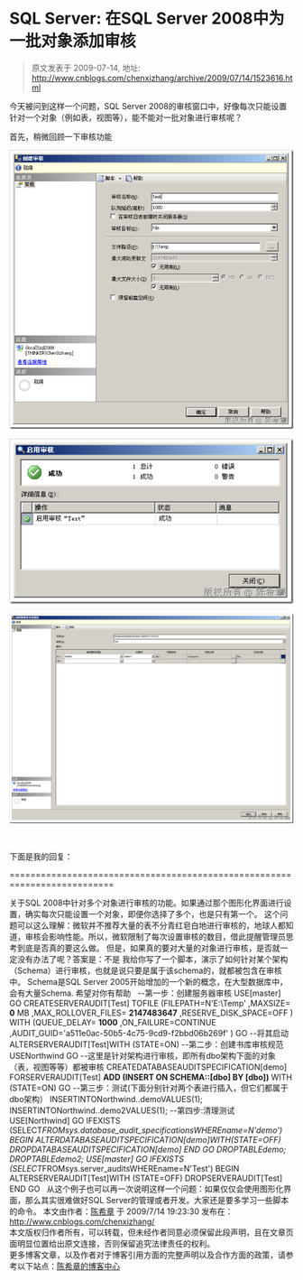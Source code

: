 # SQL Server: 在SQL Server 2008中为一批对象添加审核 
> 原文发表于 2009-07-14, 地址: http://www.cnblogs.com/chenxizhang/archive/2009/07/14/1523616.html 


今天被问到这样一个问题，SQL Server 2008的审核窗口中，好像每次只能设置针对一个对象（例如表，视图等），能不能对一批对象进行审核呢？

 首先，稍微回顾一下审核功能

 [![image](./images/1523616-image_thumb.png "image")](http://images.cnblogs.com/cnblogs_com/chenxizhang/WindowsLiveWriter/SQLServerSQLServer2008_110B2/image_2.png) 

 [![image](./images/1523616-image_thumb_1.png "image")](http://images.cnblogs.com/cnblogs_com/chenxizhang/WindowsLiveWriter/SQLServerSQLServer2008_110B2/image_4.png) 

 [![image](./images/1523616-image_thumb_2.png "image")](http://images.cnblogs.com/cnblogs_com/chenxizhang/WindowsLiveWriter/SQLServerSQLServer2008_110B2/image_6.png) 

  

 下面是我的回复：

 ==========================================================================

 关于SQL 2008中针对多个对象进行审核的功能。如果通过那个图形化界面进行设置，确实每次只能设置一个对象，即便你选择了多个，也是只有第一个。 这个问题可以这么理解：微软并不推荐大量的表不分青红皂白地进行审核的，地球人都知道，审核会影响性能。所以，微软限制了每次设置审核的数目，借此提醒管理员思考到底是否真的要这么做。 但是，如果真的要对大量的对象进行审核，是否就一定没有办法了呢？答案是：不是 我给你写了一个脚本，演示了如何针对某个架构（Schema）进行审核，也就是说只要是属于该schema的，就都被包含在审核中。 Schema是SQL Server 2005开始增加的一个新的概念，在大型数据库中，会有大量Schema. 希望对你有帮助   --第一步：创建服务器审核 USE[master] GO CREATESERVERAUDIT[Test] TOFILE (FILEPATH=N'E:\Temp\' ,MAXSIZE= **0** MB ,MAX\_ROLLOVER\_FILES= **2147483647** ,RESERVE\_DISK\_SPACE=OFF ) WITH (QUEUE\_DELAY= **1000** ,ON\_FAILURE=CONTINUE ,AUDIT\_GUID='a511e0ac-50b5-4c75-9cd9-f2bbd06b269f' ) GO --将其启动 ALTERSERVERAUDIT[Test]WITH (STATE=ON) --第二步：创建书库审核规范 USENorthwind GO --这里是针对架构进行审核，即所有dbo架构下面的对象（表，视图等等）都被审核 CREATEDATABASEAUDITSPECIFICATION[demo] FORSERVERAUDIT[Test] **ADD (INSERT ON SCHEMA::[dbo] BY [dbo])** WITH (STATE=ON) GO --第三步：测试(下面分别针对两个表进行插入，但它们都属于dbo架构） INSERTINTONorthwind..demoVALUES(1); INSERTINTONorthwind..demo2VALUES(1); --第四步:清理测试 USE[Northwind] GO IFEXISTS (SELECT*FROMsys.database\_audit\_specificationsWHEREname=N'demo') BEGIN ALTERDATABASEAUDITSPECIFICATION[demo]WITH(STATE=OFF) DROPDATABASEAUDITSPECIFICATION[demo] END GO DROPTABLEdemo; DROPTABLEdemo2; USE[master] GO IFEXISTS (SELECT*FROMsys.server\_auditsWHEREname=N'Test') BEGIN ALTERSERVERAUDIT[Test]WITH (STATE=OFF) DROPSERVERAUDIT[Test] END GO   从这个例子也可以再一次说明这样一个问题：如果仅仅会使用图形化界面，那么其实很难做好SQL Server的管理或者开发。大家还是要多学习一些脚本的命令。  本文由作者：[陈希章](http://www.xizhang.com) 于 2009/7/14 19:23:30 发布在：<http://www.cnblogs.com/chenxizhang/>  
 本文版权归作者所有，可以转载，但未经作者同意必须保留此段声明，且在文章页面明显位置给出原文连接，否则保留追究法律责任的权利。   
 更多博客文章，以及作者对于博客引用方面的完整声明以及合作方面的政策，请参考以下站点：[陈希章的博客中心](http://www.xizhang.com/blog.htm) 



















































































































